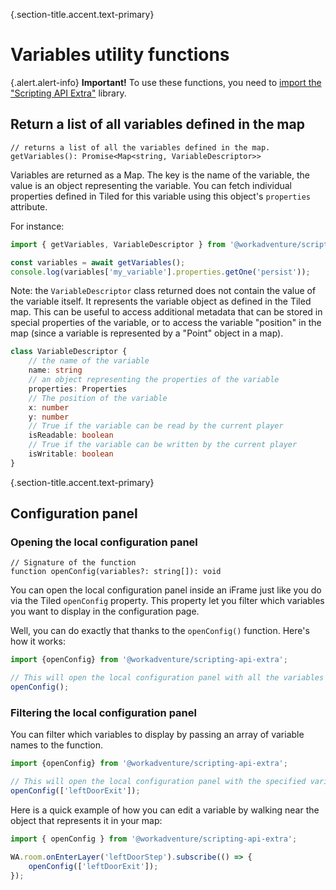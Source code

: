 {.section-title.accent.text-primary}
# Variables utility functions

{.alert.alert-info}
**Important!** To use these functions, you need to [import the "Scripting API Extra"](utils.md#importing-the-utility-functions) library.

## Return a list of all variables defined in the map

```
// returns a list of all the variables defined in the map.
getVariables(): Promise<Map<string, VariableDescriptor>>
```

Variables are returned as a Map. The key is the name of the variable, the value is an object representing the variable.
You can fetch individual properties defined in Tiled for this variable using this object's `properties` attribute.

For instance:

```typescript
import { getVariables, VariableDescriptor } from '@workadventure/scripting-api-extra';

const variables = await getVariables();
console.log(variables['my_variable'].properties.getOne('persist'));
```

Note: the `VariableDescriptor` class returned does not contain the value of the variable itself. It represents the 
variable object as defined in the Tiled map. This can be useful to access additional metadata that can be stored
in special properties of the variable, or to access the variable "position" in the map (since a variable is represented
by a "Point" object in a map).

```typescript
class VariableDescriptor {
    // the name of the variable
    name: string
    // an object representing the properties of the variable
    properties: Properties
    // The position of the variable
    x: number
    y: number
    // True if the variable can be read by the current player
    isReadable: boolean
    // True if the variable can be written by the current player
    isWritable: boolean
}
```

{.section-title.accent.text-primary}
## Configuration panel

### Opening the local configuration panel

```
// Signature of the function
function openConfig(variables?: string[]): void
```

You can open the local configuration panel inside an iFrame just like you do via the Tiled `openConfig` property.
This property let you filter which variables you want to display in the configuration page.

Well, you can do exactly that thanks to the `openConfig()` function. Here's how it works:

```typescript
import {openConfig} from '@workadventure/scripting-api-extra';

// This will open the local configuration panel with all the variables in the Tiled 'configuration' layer.
openConfig();
```

### Filtering the local configuration panel

You can filter which variables to display by passing an array of variable names to the function.

```typescript
import {openConfig} from '@workadventure/scripting-api-extra';

// This will open the local configuration panel with the specified variables in the Tiled 'configuration' layer.
openConfig(['leftDoorExit']);
```

Here is a quick example of how you can edit a variable by walking near the object that represents it in your map:

```typescript
import { openConfig } from '@workadventure/scripting-api-extra';

WA.room.onEnterLayer('leftDoorStep').subscribe(() => {
    openConfig(['leftDoorExit']);
});
```
